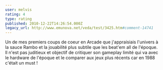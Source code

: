 ```yaml
---
user: melvis
rating: 4
type: rating
published: 2010-12-22T14:26:54.000Z
legacy_url: http://www.emunova.net/veda/test/3425.htm#comment-14741
---
```

Un de mes premiers coups de coeur en Arcade que j'appraisiais l'univers à la sauce Rambo et la jouabilité plus subtile que les beat'em all de l'époque.
Il n'est pas juditieux et objectif de critiquer son gameplay limité qui va avec le hardware de l'époque et le comparer aux jeux plus récents car en 1988 c'était un must !